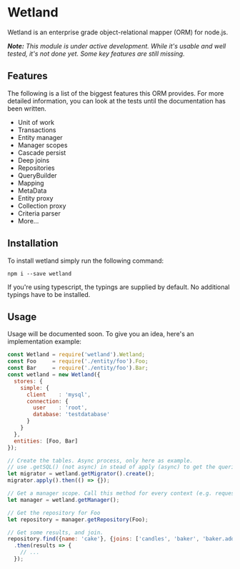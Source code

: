 # Wetland

Wetland is an enterprise grade object-relational mapper (ORM) for node.js.  

_**Note:** This module is under active development.
While it's usable and well tested, it's not done yet.
Some key features are still missing._

## Features
The following is a list of the biggest features this ORM provides.
For more detailed information, you can look at the tests until the documentation has been written.

* Unit of work
* Transactions
* Entity manager
* Manager scopes
* Cascade persist
* Deep joins
* Repositories
* QueryBuilder
* Mapping
* MetaData
* Entity proxy
* Collection proxy
* Criteria parser
* More...

## Installation
To install wetland simply run the following command:

`npm i --save wetland`

If you're using typescript, the typings are supplied by default. No additional typings have to be installed.

## Usage

Usage will be documented soon. To give you an idea, here's an implementation example:

```js
const Wetland = require('wetland').Wetland;
const Foo     = require('./entity/foo').Foo;
const Bar     = require('./entity/foo').Bar;
const wetland = new Wetland({
  stores: {
    simple: {
      client    : 'mysql',
      connection: {
        user    : 'root',
        database: 'testdatabase'
      }
    }
  },
  entities: [Foo, Bar]
});

// Create the tables. Async process, only here as example.
// use .getSQL() (not async) in stead of apply (async) to get the queries.
let migrator = wetland.getMigrator().create();
migrator.apply().then(() => {});

// Get a manager scope. Call this method for every context (e.g. requests).
let manager = wetland.getManager();

// Get the repository for Foo
let repository = manager.getRepository(Foo);

// Get some results, and join.
repository.find({name: 'cake'}, {joins: ['candles', 'baker', 'baker.address']})
  .then(results => {
    // ...
  });
```
